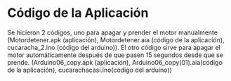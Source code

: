 # Código de la Aplicación
Se hicieron 2 códigos, uno para apagar y prender el motor manualmente (Motordetener.apk (aplicación), Motordetener.aia (código de la aplicación), cucaracha_2.ino (código del arduino)).
El otro código sirve para apagar el motor automáticamente después de que pasen 15 segundos desde que se prende. (Arduino06_copy.apk (aplicación), Arduino06_copy(01).aia(código de la aplicación), cucarachacasi.ino(código del arduino)) 
